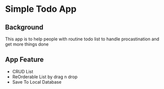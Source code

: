 # Simple Todo App

## Background
This app is to help people with routine todo list to handle procastination and get more things done

## App Feature
- CRUD List
- ReOrderable List by drag n drop
- Save To Local Database
